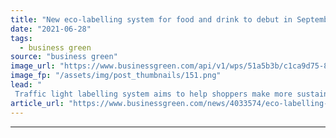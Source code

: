 ```yaml
---
title: "New eco-labelling system for food and drink to debut in September"
date: "2021-06-28"
tags: 
  - business green
source: "business green"
image_url: "https://www.businessgreen.com/api/v1/wps/51a5b3b/c1ca9d75-85cc-430b-a725-86127ce98edd/5/Naked-Bacon-FE-Scoe-185x114.png"
image_fp: "/assets/img/post_thumbnails/151.png"
lead: "
 Traffic light labelling system aims to help shoppers make more sustainable choices and drive environmentally friendly food   ..."
article_url: "https://www.businessgreen.com/news/4033574/eco-labelling-food-drink-debut-september"
---
```


---
